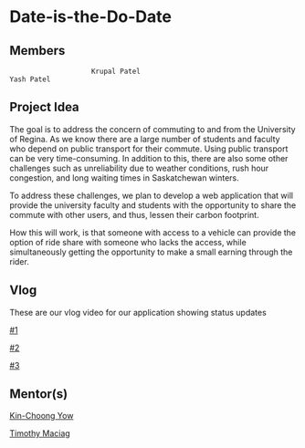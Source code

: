 # Date-is-the-Do-Date

## Members
                        Krupal Patel                                      Yash Patel

## Project Idea

The goal is to address the concern of commuting to and from the University of Regina. As we know there are a large number of students and faculty who depend on public transport for their commute. Using public transport can be very time-consuming. In addition to this, there are also some other challenges such as unreliability due to weather conditions, rush hour congestion, and long waiting times in Saskatchewan winters.

To address these challenges, we plan to develop a web application that will provide the university faculty and students with the opportunity to share the commute with other users, and thus, lessen their carbon footprint.

How this will work, is that someone with access to a vehicle can provide the option of ride share with someone who lacks the access, while simultaneously getting the opportunity to make a small earning through the rider.

## Vlog
These are our vlog video for our application showing status updates

[#1](https://youtu.be/U2haYOKhFSs)

[#2](https://www.youtube.com/watch?v=TXkFm_IfekI)

[#3](https://youtu.be/iMI1N-9L-4A)

## Mentor(s)
[Kin-Choong Yow](https://www.uregina.ca/engineering/faculty-staff/faculty/maciag-timothy.html)

[Timothy Maciag](https://www.uregina.ca/engineering/faculty-staff/faculty/maciag-timothy.html)
